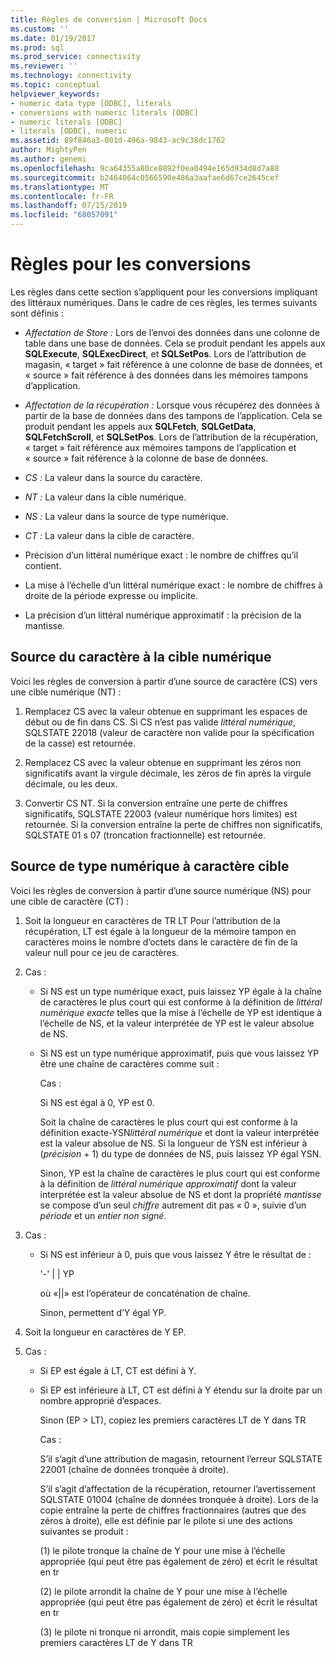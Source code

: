 ```yaml
---
title: Règles de conversion | Microsoft Docs
ms.custom: ''
ms.date: 01/19/2017
ms.prod: sql
ms.prod_service: connectivity
ms.reviewer: ''
ms.technology: connectivity
ms.topic: conceptual
helpviewer_keywords:
- numeric data type [ODBC], literals
- conversions with numeric literals [ODBC]
- numeric literals [ODBC]
- literals [ODBC], numeric
ms.assetid: 89f846a3-001d-496a-9843-ac9c38dc1762
author: MightyPen
ms.author: genemi
ms.openlocfilehash: 9ca64355a80ce8892f0ea0494e165d934d8d7a88
ms.sourcegitcommit: b2464064c0566590e486a3aafae6d67ce2645cef
ms.translationtype: MT
ms.contentlocale: fr-FR
ms.lasthandoff: 07/15/2019
ms.locfileid: "68057091"
---
```

# <a name="rules-for-conversions"></a>Règles pour les conversions
Les règles dans cette section s’appliquent pour les conversions impliquant des littéraux numériques. Dans le cadre de ces règles, les termes suivants sont définis :  
  
-   *Affectation de Store :* Lors de l’envoi des données dans une colonne de table dans une base de données. Cela se produit pendant les appels aux **SQLExecute**, **SQLExecDirect**, et **SQLSetPos**. Lors de l’attribution de magasin, « target » fait référence à une colonne de base de données, et « source » fait référence à des données dans les mémoires tampons d’application.  
  
-   *Affectation de la récupération :* Lorsque vous récupérez des données à partir de la base de données dans des tampons de l’application. Cela se produit pendant les appels aux **SQLFetch**, **SQLGetData**, **SQLFetchScroll**, et **SQLSetPos**. Lors de l’attribution de la récupération, « target » fait référence aux mémoires tampons de l’application et « source » fait référence à la colonne de base de données.  
  
-   *CS :* La valeur dans la source du caractère.  
  
-   *NT :* La valeur dans la cible numérique.  
  
-   *NS :* La valeur dans la source de type numérique.  
  
-   *CT :* La valeur dans la cible de caractère.  
  
-   Précision d’un littéral numérique exact : le nombre de chiffres qu’il contient.  
  
-   La mise à l’échelle d’un littéral numérique exact : le nombre de chiffres à droite de la période expresse ou implicite.  
  
-   La précision d’un littéral numérique approximatif : la précision de la mantisse.  
  
## <a name="character-source-to-numeric-target"></a>Source du caractère à la cible numérique  
 Voici les règles de conversion à partir d’une source de caractère (CS) vers une cible numérique (NT) :  
  
1.  Remplacez CS avec la valeur obtenue en supprimant les espaces de début ou de fin dans CS. Si CS n’est pas valide *littéral numérique*, SQLSTATE 22018 (valeur de caractère non valide pour la spécification de la casse) est retournée.  
  
2.  Remplacez CS avec la valeur obtenue en supprimant les zéros non significatifs avant la virgule décimale, les zéros de fin après la virgule décimale, ou les deux.  
  
3.  Convertir CS NT. Si la conversion entraîne une perte de chiffres significatifs, SQLSTATE 22003 (valeur numérique hors limites) est retournée. Si la conversion entraîne la perte de chiffres non significatifs, SQLSTATE 01 s 07 (troncation fractionnelle) est retournée.  
  
## <a name="numeric-source-to-character-target"></a>Source de type numérique à caractère cible  
 Voici les règles de conversion à partir d’une source numérique (NS) pour une cible de caractère (CT) :  
  
1.  Soit la longueur en caractères de TR LT Pour l’attribution de la récupération, LT est égale à la longueur de la mémoire tampon en caractères moins le nombre d’octets dans le caractère de fin de la valeur null pour ce jeu de caractères.  
  
2.  Cas :  
  
    -   Si NS est un type numérique exact, puis laissez YP égale à la chaîne de caractères le plus court qui est conforme à la définition de *littéral numérique exacte* telles que la mise à l’échelle de YP est identique à l’échelle de NS, et la valeur interprétée de YP est le valeur absolue de NS.  
  
    -   Si NS est un type numérique approximatif, puis que vous laissez YP être une chaîne de caractères comme suit :  
  
         Cas :  
  
         Si NS est égal à 0, YP est 0.  
  
         Soit la chaîne de caractères le plus court qui est conforme à la définition exacte-YSN*littéral numérique* et dont la valeur interprétée est la valeur absolue de NS. Si la longueur de YSN est inférieur à (*précision* + 1) du type de données de NS, puis laissez YP égal YSN.  
  
         Sinon, YP est la chaîne de caractères le plus court qui est conforme à la définition de *littéral numérique approximatif* dont la valeur interprétée est la valeur absolue de NS et dont la propriété *mantisse* se compose d’un seul *chiffre* autrement dit pas « 0 », suivie d’un *période* et un *entier non signé*.  
  
3.  Cas :  
  
    -   Si NS est inférieur à 0, puis que vous laissez Y être le résultat de :  
  
         '-' &#124; &#124; YP  
  
         où «&#124;&#124;» est l’opérateur de concaténation de chaîne.  
  
         Sinon, permettent d’Y égal YP.  
  
4.  Soit la longueur en caractères de Y EP.  
  
5.  Cas :  
  
    -   Si EP est égale à LT, CT est défini à Y.  
  
    -   Si EP est inférieure à LT, CT est défini à Y étendu sur la droite par un nombre approprié d’espaces.  
  
         Sinon (EP > LT), copiez les premiers caractères LT de Y dans TR  
  
         Cas :  
  
         S’il s’agit d’une attribution de magasin, retournent l’erreur SQLSTATE 22001 (chaîne de données tronquée à droite).  
  
         S’il s’agit d’affectation de la récupération, retourner l’avertissement SQLSTATE 01004 (chaîne de données tronquée à droite). Lors de la copie entraîne la perte de chiffres fractionnaires (autres que des zéros à droite), elle est définie par le pilote si une des actions suivantes se produit :  
  
         (1) le pilote tronque la chaîne de Y pour une mise à l’échelle appropriée (qui peut être pas également de zéro) et écrit le résultat en tr  
  
         (2) le pilote arrondit la chaîne de Y pour une mise à l’échelle appropriée (qui peut être pas également de zéro) et écrit le résultat en tr  
  
         (3) le pilote ni tronque ni arrondit, mais copie simplement les premiers caractères LT de Y dans TR
